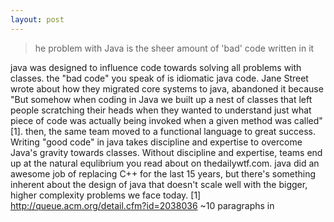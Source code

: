 ```yaml
---
layout: post
---
```



> he problem with Java is the sheer amount of 'bad' code written in it

java was designed to influence code towards solving all problems with classes. the "bad code" you speak of is idiomatic java code.
Jane Street wrote about how they migrated core systems to java, abandoned it because "But somehow when coding in Java we built up a nest of classes that left people scratching their heads when they wanted to understand just what piece of code was actually being invoked when a given method was called"[1]. then, the same team moved to a functional language to great success.
Writing "good code" in java takes discipline and expertise to overcome Java's gravity towards classes. Without discipline and expertise, teams end up at the natural equlibrium you read about on thedailywtf.com. java did an awesome job of replacing C++ for the last 15 years, but there's something inherent about the design of java that doesn't scale well with the bigger, higher complexity problems we face today.
[1] http://queue.acm.org/detail.cfm?id=2038036 ~10 paragraphs in
